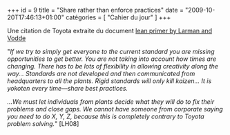 +++
id = 9
title = "Share rather than enforce practices"
date = "2009-10-20T17:46:13+01:00"
catégories = [ "Cahier du jour" ]
+++

Une citation de Toyota extraite du document [lean primer by Larman and Vodde](http://www.leanprimer.com/wiki/index.php?title=Main_Page)

"_If we try to simply get everyone to the current standard you are missing opportunities to get better. You are not taking into account how times are changing. There has to be lots of flexibility in allowing creativity along the way… Standards are not developed and then communicated from headquarters to all the plants. Rigid standards will only kill kaizen… It is yokoten every time—share best practices._

_…We must let individuals from plants decide what they will do to fix their problems and close gaps. We cannot have someone from corporate saying you need to do X, Y, Z, because this is completely contrary to Toyota problem solving._" [LH08]